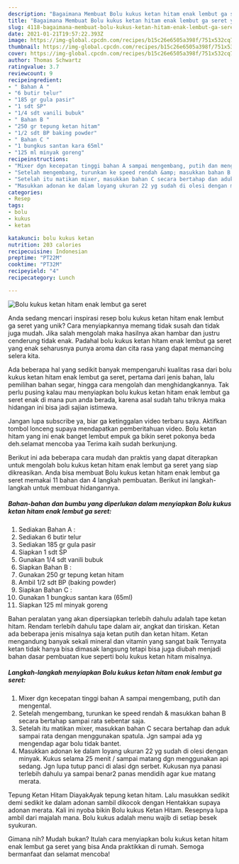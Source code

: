 ```yaml
---
description: "Bagaimana Membuat Bolu kukus ketan hitam enak lembut ga seret yang Lezat"
title: "Bagaimana Membuat Bolu kukus ketan hitam enak lembut ga seret yang Lezat"
slug: 4118-bagaimana-membuat-bolu-kukus-ketan-hitam-enak-lembut-ga-seret-yang-lezat
date: 2021-01-21T19:57:22.393Z
image: https://img-global.cpcdn.com/recipes/b15c26e6505a398f/751x532cq70/bolu-kukus-ketan-hitam-enak-lembut-ga-seret-foto-resep-utama.jpg
thumbnail: https://img-global.cpcdn.com/recipes/b15c26e6505a398f/751x532cq70/bolu-kukus-ketan-hitam-enak-lembut-ga-seret-foto-resep-utama.jpg
cover: https://img-global.cpcdn.com/recipes/b15c26e6505a398f/751x532cq70/bolu-kukus-ketan-hitam-enak-lembut-ga-seret-foto-resep-utama.jpg
author: Thomas Schwartz
ratingvalue: 3.7
reviewcount: 9
recipeingredient:
- " Bahan A "
- "6 butir telur"
- "185 gr gula pasir"
- "1 sdt SP"
- "1/4 sdt vanili bubuk"
- " Bahan B "
- "250 gr tepung ketan hitam"
- "1/2 sdt BP baking powder"
- " Bahan C "
- "1 bungkus santan kara 65ml"
- "125 ml minyak goreng"
recipeinstructions:
- "Mixer dgn kecepatan tinggi bahan A sampai mengembang, putih dan mengental."
- "Setelah mengembang, turunkan ke speed rendah &amp; masukkan bahan B secara bertahap sampai rata sebentar saja."
- "Setelah itu matikan mixer, masukkan bahan C secara bertahap dan aduk sampai rata dengan menggunakan spatula. Jgn sampai ada yg mengendap agar bolu tidak bantet."
- "Masukkan adonan ke dalam loyang ukuran 22 yg sudah di olesi dengan minyak. Kukus selama 25 menit / sampai matang dgn menggunakan api sedang. Jgn lupa tutup panci di alasi dgn serbet. Kukusan nya panasi terlebih dahulu ya sampai benar2 panas mendidih agar kue matang merata."
categories:
- Resep
tags:
- bolu
- kukus
- ketan

katakunci: bolu kukus ketan 
nutrition: 203 calories
recipecuisine: Indonesian
preptime: "PT22M"
cooktime: "PT32M"
recipeyield: "4"
recipecategory: Lunch

---
```



![Bolu kukus ketan hitam enak lembut ga seret](https://img-global.cpcdn.com/recipes/b15c26e6505a398f/751x532cq70/bolu-kukus-ketan-hitam-enak-lembut-ga-seret-foto-resep-utama.jpg)

Anda sedang mencari inspirasi resep bolu kukus ketan hitam enak lembut ga seret yang unik? Cara menyiapkannya memang tidak susah dan tidak juga mudah. Jika salah mengolah maka hasilnya akan hambar dan justru cenderung tidak enak. Padahal bolu kukus ketan hitam enak lembut ga seret yang enak seharusnya punya aroma dan cita rasa yang dapat memancing selera kita.

Ada beberapa hal yang sedikit banyak mempengaruhi kualitas rasa dari bolu kukus ketan hitam enak lembut ga seret, pertama dari jenis bahan, lalu pemilihan bahan segar, hingga cara mengolah dan menghidangkannya. Tak perlu pusing kalau mau menyiapkan bolu kukus ketan hitam enak lembut ga seret enak di mana pun anda berada, karena asal sudah tahu triknya maka hidangan ini bisa jadi sajian istimewa.

Jangan lupa subscribe ya, biar ga ketinggalan video terbaru saya. Aktifkan tombol lonceng supaya mendapatkan pemberitahuan video. Bolu ketan hitam yang ini enak banget lembut empuk ga bikin seret pokonya beda deh.selamat mencoba yaa Terima kaih sudah berkunjung.


Berikut ini ada beberapa cara mudah dan praktis yang dapat diterapkan untuk mengolah bolu kukus ketan hitam enak lembut ga seret yang siap dikreasikan. Anda bisa membuat Bolu kukus ketan hitam enak lembut ga seret memakai 11 bahan dan 4 langkah pembuatan. Berikut ini langkah-langkah untuk membuat hidangannya.

<!--inarticleads1-->

##### Bahan-bahan dan bumbu yang diperlukan dalam menyiapkan Bolu kukus ketan hitam enak lembut ga seret:

1. Sediakan  Bahan A :
1. Sediakan 6 butir telur
1. Sediakan 185 gr gula pasir
1. Siapkan 1 sdt SP
1. Gunakan 1/4 sdt vanili bubuk
1. Siapkan  Bahan B :
1. Gunakan 250 gr tepung ketan hitam
1. Ambil 1/2 sdt BP (baking powder)
1. Siapkan  Bahan C :
1. Gunakan 1 bungkus santan kara (65ml)
1. Siapkan 125 ml minyak goreng


Bahan peralatan yang akan dipersiapkan terlebih dahulu adalah tape ketan hitam. Rendam terlebih dahulu tape dalam air, angkat dan tiriskan. Ketan ada beberapa jenis misalnya saja ketan putih dan ketan hitam. Ketan mengandung banyak sekali mineral dan vitamin yang sangat baik Ternyata ketan tidak hanya bisa dimasak langsung tetapi bisa juga diubah menjadi bahan dasar pembuatan kue seperti bolu kukus ketan hitam misalnya. 

<!--inarticleads2-->

##### Langkah-langkah menyiapkan Bolu kukus ketan hitam enak lembut ga seret:

1. Mixer dgn kecepatan tinggi bahan A sampai mengembang, putih dan mengental.
1. Setelah mengembang, turunkan ke speed rendah &amp; masukkan bahan B secara bertahap sampai rata sebentar saja.
1. Setelah itu matikan mixer, masukkan bahan C secara bertahap dan aduk sampai rata dengan menggunakan spatula. Jgn sampai ada yg mengendap agar bolu tidak bantet.
1. Masukkan adonan ke dalam loyang ukuran 22 yg sudah di olesi dengan minyak. Kukus selama 25 menit / sampai matang dgn menggunakan api sedang. Jgn lupa tutup panci di alasi dgn serbet. Kukusan nya panasi terlebih dahulu ya sampai benar2 panas mendidih agar kue matang merata.


Tepung Ketan Hitam DiayakAyak tepung ketan hitam. Lalu masukkan sedikit demi sedikit ke dalam adonan sambil dikocok dengan Hentakkan supaya adonan merata. Kali ini nyoba bikin Bolu kukus Ketan Hitam. Resepnya lupa ambil dari majalah mana. Bolu kukus adalah menu wajib di setiap besek syukuran. 

Gimana nih? Mudah bukan? Itulah cara menyiapkan bolu kukus ketan hitam enak lembut ga seret yang bisa Anda praktikkan di rumah. Semoga bermanfaat dan selamat mencoba!
